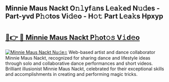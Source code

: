## Minnie Maus Nackt O𝚗𝚕yf𝚊ns L𝚎a𝚔ed N𝚞𝚍es - Part-yvd P𝚑𝚘tos Vi𝚍𝚎o - H𝚘𝚝 Part L𝚎a𝚔s Hpxyp

# <h2><a href="http://kf1sylx.oniu.top/?m=Minnie+Maus+Nackt">🔗👉 🔴 Minnie Maus Nackt P𝚑ot𝚘𝚜 V𝚒d𝚎o</a></h2>

[![Minnie Maus Nackt Nu𝚍e𝚜](https://i.imgur.com/0qMVB7G.gif)](http://kf1sylx.oniu.top/?m=Minnie+Maus+Nackt)
Web-based artist and dance collaborator Minnie Maus Nackt, recognized for sharing dance and lifestyle ideas through solo and collaborative dance performances and short videos. Brilliant illusionist Minnie Maus Nackt, celebrated for their exceptional skills and accomplishments in creating and performing magic tricks.  
